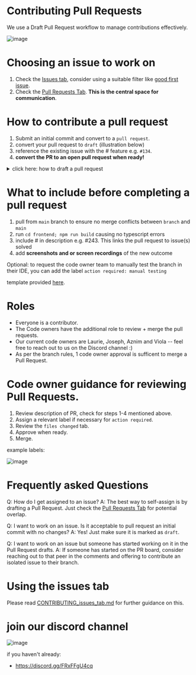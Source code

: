 # Contributing Pull Requests

We use a Draft Pull Request workflow to manage contributions effectively.

![image](https://github.com/user-attachments/assets/f8063ac8-6021-4ed0-82aa-1bf424fc1923)

# Choosing an issue to work on

1. Check the [Issues tab](https://github.com/lmcrean/dottie/issues), consider using a suitable filter like [good first issue](https://github.com/lmcrean/dottie/issues?q=is%3Aissue%20state%3Aopen%20label%3A%22good%20first%20issue%22).
2. Check the [Pull Requests Tab](https://github.com/lmcrean/dottie/pulls). **This is the central space for communication**.

# How to contribute a pull request

1. Submit an initial commit and convert to a `pull request`.
3. convert your pull request to `draft` (illustration below)
4. reference the existing issue with the # feature e.g. `#134`.
5. **convert the PR to an open pull request when ready!**

<details>
<summary>
  click here: how to draft a pull request
</summary>

  ![image](https://github.com/user-attachments/assets/50c77f47-aa35-4da3-b990-f4d7f50032a9)

</details>



# What to include before completing a pull request

1. pull from `main` branch to ensure no merge conflicts between `branch` and `main`
2. run `cd frontend; npm run build` causing no typescript errors
3. include # in description e.g. #243. This links the pull request to issue(s) solved
4. add **screenshots and or screen recordings** of the new outcome

Optional: to request the code owner team to manually test the branch in their IDE, you can add the label `action required: manual testing`

template provided [here](/pull_request_template.md).

# Roles

- Everyone is a contributor.
- The Code owners have the additional role to review + merge the pull requests.
- Our current code owners are Laurie, Joseph, Aznim and Viola -- feel free to reach out to us on the Discord channel :)
- As per the branch rules, 1 code owner approval is sufficent to merge a Pull Request.

# Code owner guidance for reviewing Pull Requests.

1. Review description of PR, check for steps 1-4 mentioned above.
2. Assign a relevant label if necessary for `action required`.
3. Review the `files changed` tab.
5. Approve when ready.
6. Merge.

example labels:

![image](https://github.com/user-attachments/assets/094c94b7-ed90-4211-997b-116dc70ba3fa)

# Frequently asked Questions

Q: How do I get assigned to an issue?
A: The best way to self-assign is by drafting a Pull Request. Just check the [Pull Requests Tab](https://github.com/lmcrean/dottie/pulls) for potential overlap.

Q: I want to work on an issue. Is it acceptable to pull request an initial commit with no changes?
A: Yes! Just make sure it is marked as `draft`.

Q: I want to work on an issue but someone has started working on it in the Pull Request drafts.
A: If someone has started on the PR board, consider reaching out to that peer in the comments and offering to contribute an isolated issue to their branch.

# Using the issues tab

Please read [CONTRIBUTING_issues_tab.md](/CONTRIBUTING_issues_tab.md) for further guidance on this.

# join our discord channel 

![image](https://github.com/user-attachments/assets/a48395c9-d892-440b-9882-537a16f8531e)

if you haven't already:
- https://discord.gg/FRxFFgU4cq
